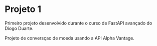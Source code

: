 # Projeto 1

Primeiro projeto desenvolvido durante o curso de FastAPI avançado do Diogo Duarte.

Projeto de conversçao de moeda usando a API Alpha Vantage.